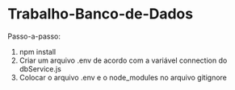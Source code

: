 # Trabalho-Banco-de-Dados

Passo-a-passo:
1. npm install
2. Criar um arquivo .env de acordo com a variável connection do dbService.js
3. Colocar o arquivo .env e o node_modules no arquivo gitignore
